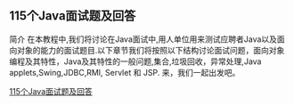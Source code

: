 ## 115个Java面试题及回答

简介 在本教程中,我们将讨论在Java面试中,用人单位用来测试应聘者Java以及面向对象的能力的面试题目.以下章节我们将按照以下结构讨论面试问题，面向对象编程及其特性，Java及其特性的一般问题,集合,垃圾回收，异常处理,Java applets,Swing,JDBC,RMI, Servlet 和 JSP. 来，我们一起出发吧。

[115个Java面试题及回答](https://github.com/snowdream/115-Java-Interview-Questions-and-Answers/tree/master/zh)